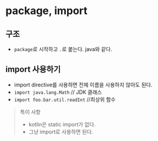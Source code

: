 # package, import

## 구조
- `package`로 시작하고 `.`로 붙는다. java와 같다.

## import 사용하기
- import directive를 사용하면 전체 이름을 사용하지 않아도 된다.
- `import java.lang.Math` // JDK 클래스
- `import foo.bar.util.readInt` //최상위 함수

> 특이 사항
> - kotlin은 static import가 없다.
> - 그냥 import로 사용하면 된다.


